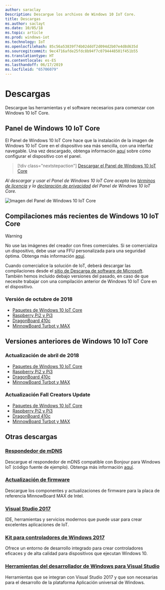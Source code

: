 ```yaml
---
author: saraclay
Description: Descargue los archivos de Windows 10 IoT Core.
title: Descargas
ms.author: saclayt
ms.date: 10/05/18
ms.topic: article
ms.prod: windows-iot
ms.technology: IoT
ms.openlocfilehash: 85c56a53839f74b02dddf2d094d2b07e4d8d635d
ms.sourcegitcommit: 9ec4716afde25fdc8b94f7c0794448501f451b55
ms.translationtype: HT
ms.contentlocale: es-ES
ms.lasthandoff: 06/17/2019
ms.locfileid: "65706079"
---
```

# <a name="downloads"></a>Descargas
Descargue las herramientas y el software necesarios para comenzar con Windows 10 IoT Core.

## <a name="windows-10-iot-core-dashboard"></a>Panel de Windows 10 IoT Core

El Panel de Windows 10 IoT Core hace que la instalación de la imagen de Windows 10 IoT Core en el dispositivo sea más sencilla, con una interfaz navegable. Una vez descargado, obtenga información [aquí](https://docs.microsoft.com/en-gb/windows/iot-core/tutorials/quickstarter/devicesetup#using-the-iot-dashboard-raspberry-pi-minnowboard-nxp) sobre cómo configurar el dispositivo con el panel.

> [!div class="nextstepaction"]
> [Descargar el Panel de Windows 10 IoT Core](http://go.microsoft.com/fwlink/?LinkID=708576)

_Al descargar y usar el Panel de Windows 10 IoT Core acepta los [términos de licencia](http://go.microsoft.com/fwlink/?LinkID=703960&clcid=0x4809) y la [declaración de privacidad](http://go.microsoft.com/fwlink/?LinkId=521839) del Panel de Windows 10 IoT Core._

![Imagen del Panel de Windows 10 IoT Core](media/IoTDashboard/DASHBOARD-800x450.jpg)

## <a name="latest-windows-10-iot-core-builds"></a>Compilaciones más recientes de Windows 10 IoT Core

> [!WARNING]
> No use las imágenes del creador con fines comerciales. Si se comercializa un dispositivo, debe usar una FFU personalizada para una seguridad óptima. Obtenga más información [aquí](https://docs.microsoft.com/en-us/windows-hardware/manufacture/iot/iot-core-manufacturing-guide).

Cuando comercialice la solución de IoT, deberá descargar las compilaciones desde el [sitio de Descarga de software de Microsoft](https://www.microsoft.com/en-us/software-download/windows10IoTCore#!). También hemos incluido debajo versiones del pasado, en caso de que necesite trabajar con una compilación anterior de Windows 10 IoT Core en el dispositivo. 

### <a name="october-2018-release"></a>Versión de octubre de 2018

* [Paquetes de Windows 10 IoT Core](https://www.microsoft.com/en-us/software-download/windows10IoTCore#!)
* [Raspberry Pi2 y Pi3](https://go.microsoft.com/fwlink/?LinkId=846058)
* [DragonBoard 410c](https://go.microsoft.com/fwlink/?LinkId=846059)
* [MinnowBoard Turbot y MAX](https://go.microsoft.com/fwlink/?linkid=846057)


## <a name="previous-windows-10-iot-core-releases"></a>Versiones anteriores de Windows 10 IoT Core

### <a name="april-2018-update"></a>Actualización de abril de 2018

* [Paquetes de Windows 10 IoT Core](https://software-download.microsoft.com/download/pr/17134.1.180410-1804.rs4_release_amd64fre_IOTCORE_PACKAGES.iso)
* [Raspberry Pi2 y Pi3](https://software-download.microsoft.com/download/pr/17134.1.180410-1804.rs4_release_amd64fre_IOTCORE_RPi.iso)
* [DragonBoard 410c](https://software-download.microsoft.com/download/pr/17134.1.180410-1804.rs4_release_amd64fre_IOTCORE_QCDB410C.iso)
* [MinnowBoard Turbot y MAX](https://software-download.microsoft.com/download/pr/17134.1.180410-1804.rs4_release_amd64fre_IOTCORE_MBM.iso)


### <a name="fall-creators-update"></a>Actualización Fall Creators Update

* [Paquetes de Windows 10 IoT Core](https://software-download.microsoft.com/download/pr/16299.15.170928-1534.rs3_release_amd64fre_IOTCORE_PACKAGES.iso)
* [Raspberry Pi2 y Pi3](http://download.microsoft.com/download/9/6/2/9629C69B-02B8-4A82-A4C8-860D6E880C66/16299.15.170928-1534.rs3_release_amd64fre_IOTCORE_RPi.iso)
* [DragonBoard 410c](http://download.microsoft.com/download/1/0/C/10CAECC2-3B60-45BF-BF0D-D0BACF4072E5/16299.15.170928-1534.rs3_release_amd64fre_IOTCORE_QCDB410C.iso)
* [MinnowBoard Turbot y MAX](http://download.microsoft.com/download/5/F/9/5F917B68-020E-4993-A972-F1A7038510CF/16299.15.170928-1534.rs3_release_amd64fre_IOTCORE_MBM.iso)


## <a name="other-downloads"></a>Otras descargas

### <a name="mdns-responderhttpsgomicrosoftcomfwlinklinkid2077676"></a>[Respondedor de mDNS](https://go.microsoft.com/fwlink/?linkid=2077676)
Descargue el respondedor de mDNS compatible con Bonjour para Windows IoT (código fuente de ejemplo). Obtenga más información [aquí](mDNS.md).

### <a name="firmware-updatehttpfirmwareintelcomprojectsminnowboard-max"></a>[Actualización de firmware](http://firmware.intel.com/projects/minnowboard-max)
Descargue los componentes y actualizaciones de firmware para la placa de referencia MinnowBoard MAX de Intel.

### <a name="visual-studio-2017httpswwwvisualstudiocomdownloads"></a>[Visual Studio 2017](https://www.visualstudio.com/downloads/)
IDE, herramientas y servicios modernos que puede usar para crear excelentes aplicaciones de IoT.

### <a name="windows-driver-kit-2017httpsmsdnmicrosoftcomwindowshardwarehh852365aspx"></a>[Kit para controladores de Windows 2017](https://msdn.microsoft.com/windows/hardware/hh852365.aspx)
Ofrece un entorno de desarrollo integrado para crear controladores eficaces y de alta calidad para dispositivos que ejecutan Windows 10.

### <a name="windows-developer-tools-for-visual-studiohttpsdevwindowscomen-usdownloads"></a>[Herramientas del desarrollador de Windows para Visual Studio](https://dev.windows.com/en-us/downloads)
Herramientas que se integran con Visual Studio 2017 y que son necesarias para el desarrollo de la plataforma Aplicación universal de Windows. 
